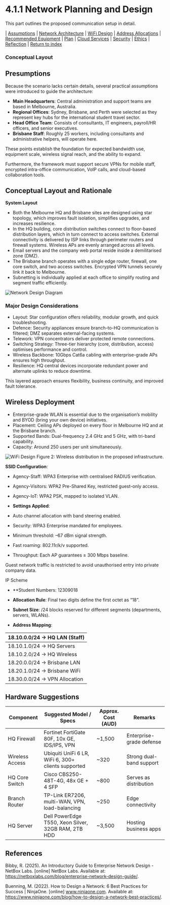 # 4.1.1 Network Planning and Design
This part outlines the proposed communication setup in detail.

| [Assumptions](#Presumptions) | [Network Architecture](#System-Layout) | [WiFi Design](#Wireless-Deployment) | [Address Allocations](#Address-Mapping) | [Recommended Equipment](#Hardware-Suggestions) | [Plan](./plan.md) | [Cloud Services](./cloud.md) | [Security](./security.md) | [Ethics](./ethics.md) | [Reflection](./reflection.md) | [Return to index](./README.md)


### Conceptual Layout
## Presumptions
Because the scenario lacks certain details, several practical assumptions were introduced to guide the architecture:
- **Main Headquarters**: Central administration and support teams are based in Melbourne, Australia.
- **Regional Offices**: Sydney, Brisbane, and Perth were selected as they represent key hubs for the international student travel sector.
- **Head Office Team**: Consists of consultants, IT engineers, payroll/HR officers, and senior executives.
- **Brisbane Staff**: Roughly 25 workers, including consultants and administrative helpers, will operate here.

These points establish the foundation for expected bandwidth use, equipment scale, wireless signal reach, and the ability to expand.

Furthermore, the framework must support secure VPNs for mobile staff, encrypted intra-office communication, VoIP calls, and cloud-based collaboration tools.

## Conceptual Layout and Rationale
**System Layout**
- Both the Melbourne HQ and Brisbane sites are designed using star topology, which improves fault isolation, simplifies upgrades, and increases resilience.
- In the HQ building, core distribution switches connect to floor-based distribution layers, which in turn connect to access switches. External connectivity is delivered by ISP links through perimeter routers and firewall systems. Wireless APs are evenly arranged across all levels.
- Email servers and the company web portal reside inside a demilitarised zone (DMZ).
- The Brisbane branch operates with a single edge router, firewall, one core switch, and two access switches. Encrypted VPN tunnels securely link it back to Melbourne.
- Subnetting is individually applied at each office to simplify routing and segment traffic efficiently.

![Network Design Diagram](images/Network_Arch.png)

### Major Design Considerations
  - Layout: Star configuration offers reliability, modular growth, and quick troubleshooting.
  - Defence: Security appliances ensure branch-to-HQ communication is filtered; DMZ separates external-facing systems.
  - Telework: VPN concentrators deliver protected remote connections.
  - Switching Strategy: Three-tier hierarchy (core, distribution, access) optimises performance and control.
  - Wireless Backbone: 10Gbps Cat6a cabling with enterprise-grade APs ensures high throughput.
  - Resilience: HQ central devices incorporate redundant power and alternate uplinks to reduce downtime.

This layered approach ensures flexibility, business continuity, and improved fault tolerance.


## Wireless Deployment
- Enterprise-grade WLAN is essential due to the organisation’s mobility and BYOD (bring your own device) initiatives.
- Placement: Ceiling APs deployed on every floor in Melbourne HQ and at the Brisbane branch.
- Supported Bands: Dual-frequency 2.4 GHz and 5 GHz, with tri-band capability.
- Capacity: Around 250 users per unit simultaneously.

![WiFi Design](images/wifi_design.png)
Figure 2: Wireless distribution in the proposed infrastructure.

**SSID Configuration**:
- Agency-Staff: WPA3 Enterprise with centralised RADIUS verification.
- Agency-Visitors: WPA2 Pre-Shared Key, restricted guest-only access.
- Agency-IoT: WPA2 PSK, mapped to isolated VLAN.

- **Settings Applied**:
- Auto channel allocation with band steering enabled.
- Security: WPA3 Enterprise mandated for employees.
- Minimum threshold: –67 dBm signal strength.
- Fast roaming: 802.11r/k/v supported.
- Throughput: Each AP guarantees ≥ 300 Mbps baseline.

Guest network traffic is restricted to avoid unauthorised entry into private company data.


IP Scheme
- **Student Numbers: 12309018
- **Allocation Rule**: Final two digits define the first octet as “18”.
- **Subnet Size**: /24 blocks reserved for different segments (departments, servers, WLANs).

- **Address Mapping**:

| 18.10.0.0/24 → HQ LAN (Staff) |
| ----------------------------- |
| 18.10.1.0/24 → HQ Servers     |
| 18.10.2.0/24 → HQ Wireless    |
| 18.20.0.0/24 → Brisbane LAN   |
| 18.20.1.0/24 → Brisbane WiFi  |
| 18.30.0.0/24 → VPN Allocation |                     

## Hardware Suggestions

| Component       | Suggested Model / Specs                             | Approx. Cost (AUD) | Remarks                  |
| --------------- | --------------------------------------------------- | ------------------ | ------------------------ |
| HQ Firewall     | Fortinet FortiGate 80F, 10x GE, IDS/IPS, VPN        | ~1,500             | Enterprise-grade defense |
| Wireless Access | Ubiquiti UniFi 6 LR, WiFi 6, 300+ clients supported | ~320               | Strong dual-band support |
| HQ Core Switch  | Cisco CBS250-48T-4G, 48x GE + 4 SFP                 | ~800               | Serves as distribution   |
| Branch Router   | TP-Link ER7206, multi-WAN, VPN, load-balancing      | ~250               | Edge connectivity        |
| HQ Server       | Dell PowerEdge T550, Xeon Silver, 32GB RAM, 2TB HDD | ~3,500             | Hosting business apps    |

## References

Bibby, R. (2025). An Introductory Guide to Enterprise Network Design - NetBox Labs. [online] NetBox Labs. Available at: https://netboxlabs.com/blog/enterprise-network-design-guide/.

Buenning, M. (2022). How to Design a Network: 6 Best Practices for Success | NinjaOne. [online] www.ninjaone.com. Available at: https://www.ninjaone.com/blog/how-to-design-a-network-best-practices/.


